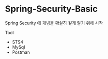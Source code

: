 # Spring-Security-Basic

Spring Security 에 개념을 확실히 깊게 알기 위해 시작


Tool
 * STS4
 * MySql
 * Postman
 
